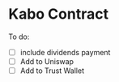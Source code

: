 # Kabo Contract
To do:<br>
- [ ] include dividends payment
- [ ] Add to Uniswap
- [ ] Add to Trust Wallet
